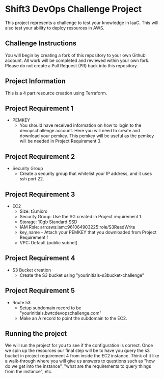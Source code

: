 # Shift3 DevOps Challenge Project
This project represents a challenge to test your knowledge in IaaC. This will also test your ability to deploy resources in AWS. 

## Challenge Instructions
You will begin by creating a fork of this repository to your own Github account. All work will be completed and reviewed within your own fork. Please do not create a Pull Request (PR) back into this repository.

## Project Information

This is a 4 part resource creation using Terraform.

## Project Requirement 1

- PEMKEY
    - You should have received information on how to login to the devopschallenge account. Here you will need to create and download your pemkey.
    This pemkey will be useful as the pemkey will be needed in Project Requirement 3. 

## Project Requirement 2

- Security Group
    - Create a security group that whitelist your IP address, and it uses ssh port 22. 
    
## Project Requirement 3

- EC2
    - Size: t3.micro
    - Security Group: Use the SG created in Project requirement 1
    - Storage: 10gb Standard SSD
    - IAM Role: arn:aws:iam::961064903225:role/S3ReadWrite
    - key_name - Attach your PEMKEY that you downloaded from Project Requirement 1
    - VPC: Default (public subnet)

## Project Requirement 4

- S3 Bucket creation
    - Create the S3 bucket using "yourinitials-s3bucket-challenge"
  
## Project Requirement 5

- Route 53 
    - Setup subdomain record to be "yourinitials.bwtcdevopschallenge.com"
    - Make an A record to point the subdomain to the EC2.

## Running the project

We will run the project for you to see if the configuration is correct. Once we spin up the resources our final step will be to have you query the s3 bucket in project requirement 4 from inside the EC2 instance. Think of it like a walk-through where you will give us answers to questions such as "how do we get into the instance", "what are the
requirements to query things from the instance", etc. 
